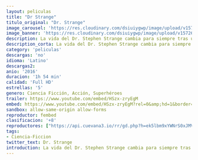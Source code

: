 ```yaml
---
layout: peliculas
title: "Dr Strange"
titulo_original: "Dr. Strange"
image_carousel: 'https://res.cloudinary.com/dsiuiygwp/image/upload/v1572658294/strange-min_vdornm.jpg'
image_banner: 'https://res.cloudinary.com/dsiuiygwp/image/upload/v1572658304/medium-andmovpos4396-ananyadesigns-movie-doctor-strange-benedict-original-imaek7mykhtmbfy9-min_cvatqc.jpg'
description: La vida del Dr. Stephen Strange cambia para siempre tras un accidente automovilístico que le deja muy malheridas sus manos. Cuando la medicina tradicional falla, se ve obligado a buscar esperanza y una cura en un lugar impensable una comunidad aislada en Nepal llamada Kamar-Taj. Rápidamente descubre que éste no es sólo un centro de recuperación, sino también la primera línea de una batalla en contra de fuerzas oscuras y ocultas empeñadas en destruir nuestra realidad. En poco tiempo, Strange, armado con sus poderes mágicos recientemente adquiridos, se ve obligado a elegir entre volver a su antigua vida de riqueza y prestigio o dejarlo todo, para defender el mundo como el mago más poderoso del planeta. Adaptación del cómic creado por Stan Lee y Steve Ditko.
description_corta: La vida del Dr. Stephen Strange cambia para siempre tras un accidente automovilístico que le deja muy malheridas sus manos. Cuando la medicina tradicional falla, se ve obligado a buscar esperanza y una cura en un lugar impensable una comunidad aislada en Nepal llamada Kamar-Taj. Rápidamente descubre que..
category: 'peliculas'
descargas: 'no'
idioma: 'Latino'
descargas2:
anio: '2016'
duracion: '1h 54 min'
calidad: 'Full HD'
estrellas: '5'
genero: Ciencia Ficción, Acción, Superhéroes
trailer: https://www.youtube.com/embed/HSzx-zryEgM
embed: https://www.youtube.com/embed/HSzx-zryEgM?rel=0&amp;hd=1&border=0&wmode=opaque&enablejsapi=1&modestbranding=1&controls=1&showinfo=1
sandbox: allow-same-origin allow-forms
reproductor: fembed
clasificacion: '+8'
reproductores: ["https://api.cuevana3.io/rr/gd.php?h=ek5lbm9xYWNrS0xJMVp5b21KREk0dFBLbjVkaHhkRGdrOG1jbnBpUnhhS1YxblJsb3NiTjJNckVoSVJqdk1ibW5kaDNpNmEybHUzSTFKNkplYyt3M2NXU3FadVkyUT09"]
tags:
- Ciencia-Ficcion
twitter_text: Dr. Strange
introduction: La vida del Dr. Stephen Strange cambia para siempre tras un accidente automovilístico que le deja muy malheridas sus manos. Cuando la medicina tradicional falla, se ve obligado a buscar esperanza y una cura en un lugar impensable una comunidad aislada en Nepal llamada Kamar-Taj. Rápidamente descubre que
---
```












